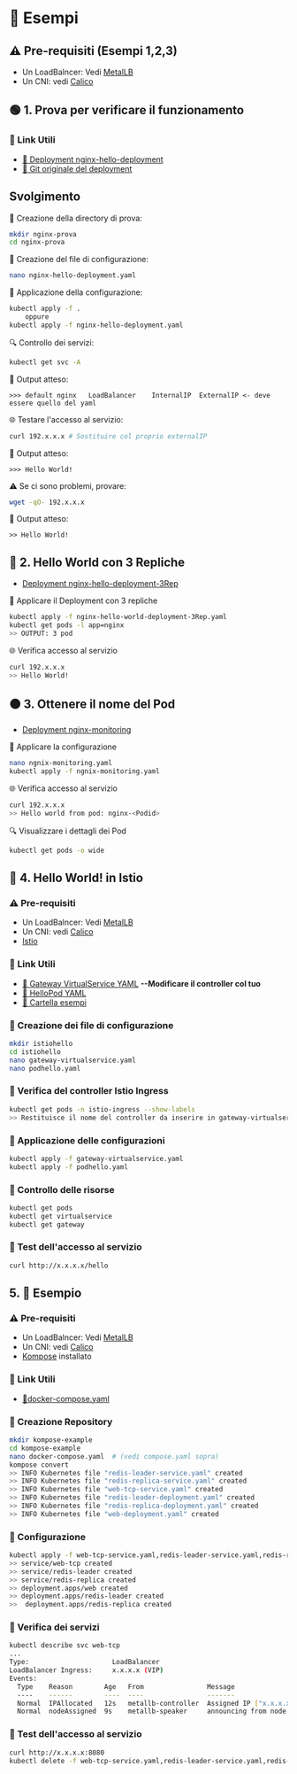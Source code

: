 # 📂 Esempi
## ⚠️ Pre-requisiti (Esempi 1,2,3)
- Un LoadBalncer: Vedi [MetalLB](../MetalLB)
- Un CNI: vedi [Calico](../Calico)

## 🟢 1. Prova per verificare il funzionamento
### 📌 Link Utili
- [🔗 Deployment nginx-hello-deployment](../Esempi/ngnix-prova/nginx-hello-deployment.yaml)
- [🔗 Git originale del deployment](https://gist.githubusercontent.com/sdenel/1bd2c8b5975393ababbcff9b57784e82/raw/f1b885349ba17cb2a81ca3899acc86c6ad150eb1/nginx-hello-world-deployment.yaml)

## Svolgimento

📁 Creazione della directory di prova:
```bash
mkdir nginx-prova
cd nginx-prova
```
📝 Creazione del file di configurazione:
```bash
nano nginx-hello-deployment.yaml
```
🚀 Applicazione della configurazione:
```bash
kubectl apply -f .
    oppure
kubectl apply -f nginx-hello-deployment.yaml
```
🔍 Controllo dei servizi:
```bash
kubectl get svc -A
```
📌 Output atteso:
```
>>> default nginx   LoadBalancer    InternalIP  ExternalIP <- deve essere quello del yaml
```
🌐 Testare l'accesso al servizio:
```bash
curl 192.x.x.x # Sostituire col proprio externalIP
```
📌 Output atteso:
```
>>> Hello World!
```
⚠️ Se ci sono problemi, provare:
```bash
wget -qO- 192.x.x.x
```

📌  Output atteso:
```
>> Hello World!
```

## 🔵 2. Hello World con 3 Repliche
- [Deployment nginx-hello-deployment-3Rep](Esempi/ngnix-prova/nginx-hello-deployment-3Rep.yaml)

📌 Applicare il Deployment con 3 repliche
```bash
kubectl apply -f nginx-hello-world-deployment-3Rep.yaml
kubectl get pods -l app=nginx
>> OUTPUT: 3 pod
```
🌐 Verifica accesso al servizio
```bash
curl 192.x.x.x
>> Hello World!
```

## 🟠 3. Ottenere il nome del Pod
- [Deployment nginx-monitoring](Esempi/ngnix-prova/nginx-monitoring.yaml)

📝 Applicare la configurazione
```bash
nano ngnix-monitoring.yaml
kubectl apply -f ngnix-monitoring.yaml
```
🌐 Verifica accesso al servizio
```bash
curl 192.x.x.x
>> Hello world from pod: nginx-<Podid>
```
🔍 Visualizzare i dettagli dei Pod
```bash
kubectl get pods -o wide
```

## 🚀 4. Hello World! in Istio

### ⚠️ Pre-requisiti
- Un LoadBalncer: Vedi [MetalLB](../MetalLB)
- Un CNI: vedi [Calico](../Calico)
- [Istio](../Istio)

### 📌 Link Utili

- [🔗 Gateway VirtualService YAML](https://github.com/istio/istio/blob/master/samples/helloworld/helloworld-gateway.yaml) **--Modificare il controller col tuo**
- [🔗 HelloPod YAML](https://github.com/istio/istio/blob/master/samples/helloworld/helloworld.yaml)
- [🔗 Cartella esempi](../Esempi/Istio-Esempi)  

### 📌 Creazione dei file di configurazione  
```bash
mkdir istiohello
cd istiohello
nano gateway-virtualservice.yaml
nano podhello.yaml
```

### 📌 Verifica del controller Istio Ingress
```bash
kubectl get pods -n istio-ingress --show-labels
>> Restituisce il nome del controller da inserire in gateway-virtualservice.yaml
```

### 📌 Applicazione delle configurazioni
```bash
kubectl apply -f gateway-virtualservice.yaml
kubectl apply -f podhello.yaml
```

### 📌 Controllo delle risorse
```bash
kubectl get pods
kubectl get virtualservice
kubectl get gateway
```

### 📌 Test dell'accesso al servizio
```bash
curl http://x.x.x.x/hello
```

## 5. 🔹 Esempio
### ⚠️ Pre-requisiti
- Un LoadBalncer: Vedi [MetalLB](../MetalLB)
- Un CNI: vedi [Calico](../Calico)
- [Kompose](../S4T) installato

### 📌 Link Utili
- [🔗docker-compose.yaml](../Esempi/kompose/docker-compose.yaml)
### 📌 Creazione Repository
```bash
mkdir kompose-example
cd kompose-example
nano docker-compose.yaml  # (vedi compose.yaml sopra)
kompose convert
>> INFO Kubernetes file "redis-leader-service.yaml" created
>> INFO Kubernetes file "redis-replica-service.yaml" created
>> INFO Kubernetes file "web-tcp-service.yaml" created
>> INFO Kubernetes file "redis-leader-deployment.yaml" created
>> INFO Kubernetes file "redis-replica-deployment.yaml" created
>> INFO Kubernetes file "web-deployment.yaml" created
```
### 📌 Configurazione
```bash
kubectl apply -f web-tcp-service.yaml,redis-leader-service.yaml,redis-replica-service.yaml,web-deployment.yaml,redis-leader-deployment.yaml,redis-replica-deployment.yaml
>> service/web-tcp created
>> service/redis-leader created
>> service/redis-replica created
>> deployment.apps/web created
>> deployment.apps/redis-leader created
>>  deployment.apps/redis-replica created
```
### 📌 Verifica dei servizi
```bash
kubectl describe svc web-tcp
...
Type:                     LoadBalancer
LoadBalancer Ingress:     x.x.x.x (VIP)
Events:
  Type    Reason        Age   From                Message
  ----    ------        ----  ----                -------
  Normal  IPAllocated   12s   metallb-controller  Assigned IP ["x.x.x.x"]
  Normal  nodeAssigned  9s    metallb-speaker     announcing from node "ubuntuworker" with protocol "layer2"
```
### 📌 Test dell'accesso al servizio
```bash
curl http://x.x.x.x:8080
kubectl delete -f web-tcp-service.yaml,redis-leader-service.yaml,redis-replica-service.yaml,web-deployment.yaml,redis-leader-deployment.yaml,redis-replica-deployment.yaml
```



